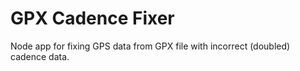 # GPX Cadence Fixer

Node app for fixing GPS data from GPX file with incorrect (doubled) cadence data.